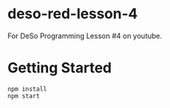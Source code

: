 # deso-red-lesson-4
For DeSo Programming Lesson #4 on youtube.

# Getting Started
```
npm install
npm start
```
